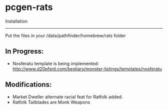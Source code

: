 # pcgen-rats

Installation
____________
Put the files in your <pcgen>/data/pathfinder/homebrew/rats folder

In Progress:
------------
* Nosferatu template is being implemented: http://www.d20pfsrd.com/bestiary/monster-listings/templates/nosferatu

Modifications:
--------------
* Market Dweller alternate racial feat for Ratfolk added.
* Ratfolk Tailblades are Monk Weapons

